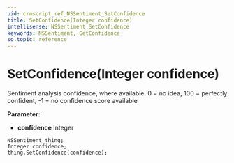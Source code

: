```yaml
---
uid: crmscript_ref_NSSentiment_SetConfidence
title: SetConfidence(Integer confidence)
intellisense: NSSentiment.SetConfidence
keywords: NSSentiment, GetConfidence
so.topic: reference
---
```


# SetConfidence(Integer confidence)

Sentiment analysis confidence, where available. 0 = no idea, 100 = perfectly confident, -1 = no confidence score available

**Parameter:** 
 - **confidence** Integer

```crmscript
NSSentiment thing;
Integer confidence;
thing.SetConfidence(confidence);
```

